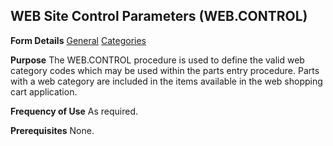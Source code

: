 ## WEB Site Control Parameters (WEB.CONTROL)
<PageHeader />

**Form Details**
[General](../WEB-CONTROL-1/README.md)
[Categories](../WEB-CONTROL-2/README.md)

**Purpose**
The WEB.CONTROL procedure is used to define the valid web category codes which
may be used within the parts entry procedure. Parts with a web category are
included in the items available in the web shopping cart application.

**Frequency of Use**
As required.

**Prerequisites**
None.

<badge text= "Version 8.10.57 " vertical="middle" />

<PageFooter />
